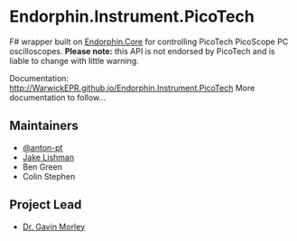 # Endorphin.Instrument.PicoTech

F# wrapper built on [Endorphin.Core][1] for controlling PicoTech PicoScope PC
oscilloscopes.  __Please note:__ this API is not endorsed by PicoTech and is
liable to change with little warning.

Documentation:
http://WarwickEPR.github.io/Endorphin.Instrument.PicoTech
More documentation to follow...

## Maintainers

- [@anton-pt](https://github.com/anton-pt)
- [Jake Lishman](https://github.com/jakelishman)
- Ben Green
- Colin Stephen

## Project Lead

- [Dr. Gavin Morley](mailto:gavin.morley@warwick.ac.uk)

[1]: https://warwickepr.github.io/Endorphin.Core
